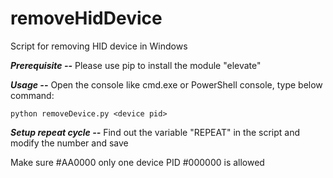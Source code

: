 # removeHidDevice
Script for removing HID device in Windows

***Prerequisite --***
Please use pip to install the module "elevate"

***Usage --***
Open the console like cmd.exe or PowerShell console, type below command:
```
python removeDevice.py <device pid>
```

***Setup repeat cycle --***
Find out the variable "REPEAT" in the script and modify the number and save

Make sure #AA0000 only one device PID #000000 is allowed
